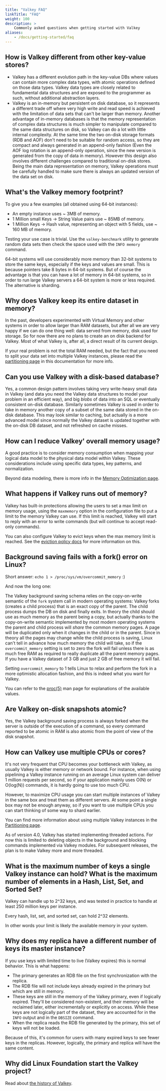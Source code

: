 ```yaml
---
title: "Valkey FAQ"
linkTitle: "FAQ"
weight: 100
description: >
    Commonly asked questions when getting started with Valkey
aliases:
    - /docs/getting-started/faq
---
```

## How is Valkey different from other key-value stores?

* Valkey has a different evolution path in the key-value DBs where values can contain more complex data types, with atomic operations defined on those data types. Valkey data types are closely related to fundamental data structures and are exposed to the programmer as such, without additional abstraction layers.
* Valkey is an in-memory but persistent on disk database, so it represents a different trade off where very high write and read speed is achieved with the limitation of data sets that can't be larger than memory. Another advantage of
in-memory databases is that the memory representation of complex data structures
is much simpler to manipulate compared to the same data structures on disk, so
Valkey can do a lot with little internal complexity. At the same time the
two on-disk storage formats (RDB and AOF) don't need to be suitable for random
access, so they are compact and always generated in an append-only fashion
(Even the AOF log rotation is an append-only operation, since the new version
is generated from the copy of data in memory). However this design also involves
different challenges compared to traditional on-disk stores. Being the main data
representation on memory, Valkey operations must be carefully handled to make sure
there is always an updated version of the data set on disk.

## What's the Valkey memory footprint?

To give you a few examples (all obtained using 64-bit instances):

* An empty instance uses ~ 3MB of memory.
* 1 Million small Keys -> String Value pairs use ~ 85MB of memory.
* 1 Million Keys -> Hash value, representing an object with 5 fields, use ~ 160 MB of memory.

Testing your use case is trivial. Use the `valkey-benchmark` utility to generate random data sets then check the space used with the `INFO memory` command.

64-bit systems will use considerably more memory than 32-bit systems to store the same keys, especially if the keys and values are small. This is because pointers take 8 bytes in 64-bit systems. But of course the advantage is that you can
have a lot of memory in 64-bit systems, so in order to run large Valkey servers a 64-bit system is more or less required. The alternative is sharding.

## Why does Valkey keep its entire dataset in memory?

In the past, developers experimented with Virtual Memory and other systems in order to allow larger than RAM datasets, but after all we are very happy if we can do one thing well: data served from memory, disk used for storage. So for now there are no plans to create an on disk backend for Valkey. Most of what
Valkey is, after all, a direct result of its current design.

If your real problem is not the total RAM needed, but the fact that you need
to split your data set into multiple Valkey instances, please read the
[partitioning page](/topics/partitioning) in this documentation for more info.

## Can you use Valkey with a disk-based database?

Yes, a common design pattern involves taking very write-heavy small data
in Valkey (and data you need the Valkey data structures to model your problem
in an efficient way), and big *blobs* of data into an SQL or eventually
consistent on-disk database. Similarly sometimes Valkey is used in order to
take in memory another copy of a subset of the same data stored in the on-disk
database. This may look similar to caching, but actually is a more advanced model
since normally the Valkey dataset is updated together with the on-disk DB dataset,
and not refreshed on cache misses.

## How can I reduce Valkey' overall memory usage?

A good practice is to consider memory consumption when mapping your logical data model to the physical data model within Valkey. These considerations include using specific data types, key patterns, and normalization.

Beyond data modeling, there is more info in the [Memory Optimization page](/topics/memory-optimization).

## What happens if Valkey runs out of memory?

Valkey has built-in protections allowing the users to set a max limit on memory
usage, using the `maxmemory` option in the configuration file to put a limit
to the memory Valkey can use. If this limit is reached, Valkey will start to reply
with an error to write commands (but will continue to accept read-only
commands).

You can also configure Valkey to evict keys when the max memory limit
is reached. See the [eviction policy docs](/docs/manual/eviction/) for more information on this.

## Background saving fails with a fork() error on Linux?

Short answer: `echo 1 > /proc/sys/vm/overcommit_memory` :)

And now the long one:

The Valkey background saving schema relies on the copy-on-write semantic of the `fork` system call in
modern operating systems: Valkey forks (creates a child process) that is an
exact copy of the parent. The child process dumps the DB on disk and finally
exits. In theory the child should use as much memory as the parent being a
copy, but actually thanks to the copy-on-write semantic implemented by most
modern operating systems the parent and child process will _share_ the common
memory pages. A page will be duplicated only when it changes in the child or in
the parent. Since in theory all the pages may change while the child process is
saving, Linux can't tell in advance how much memory the child will take, so if
the `overcommit_memory` setting is set to zero the fork will fail unless there is
as much free RAM as required to really duplicate all the parent memory pages.
If you have a Valkey dataset of 3 GB and just 2 GB of free
memory it will fail.

Setting `overcommit_memory` to 1 tells Linux to relax and perform the fork in a
more optimistic allocation fashion, and this is indeed what you want for Valkey.

You can refer to the [proc(5)][proc5] man page for explanations of the
available values.

[proc5]: http://man7.org/linux/man-pages/man5/proc.5.html

## Are Valkey on-disk snapshots atomic?

Yes, the Valkey background saving process is always forked when the server is
outside of the execution of a command, so every command reported to be atomic
in RAM is also atomic from the point of view of the disk snapshot.

## How can Valkey use multiple CPUs or cores?

It's not very frequent that CPU becomes your bottleneck with Valkey, as usually Valkey is either memory or network bound.
For instance, when using pipelining a Valkey instance running on an average Linux system can deliver 1 million requests per second, so if your application mainly uses O(N) or O(log(N)) commands, it is hardly going to use too much CPU.

However, to maximize CPU usage you can start multiple instances of Valkey in
the same box and treat them as different servers. At some point a single
box may not be enough anyway, so if you want to use multiple CPUs you can
start thinking of some way to shard earlier.

You can find more information about using multiple Valkey instances in the [Partitioning page](/topics/partitioning).

As of version 4.0, Valkey has started implementing threaded actions. For now this is limited to deleting objects in the background and blocking commands implemented via Valkey modules. For subsequent releases, the plan is to make Valkey more and more threaded.

## What is the maximum number of keys a single Valkey instance can hold? What is the maximum number of elements in a Hash, List, Set, and Sorted Set?

Valkey can handle up to 2^32 keys, and was tested in practice to
handle at least 250 million keys per instance.

Every hash, list, set, and sorted set, can hold 2^32 elements.

In other words your limit is likely the available memory in your system.

## Why does my replica have a different number of keys its master instance?

If you use keys with limited time to live (Valkey expires) this is normal behavior. This is what happens:

* The primary generates an RDB file on the first synchronization with the replica.
* The RDB file will not include keys already expired in the primary but which are still in memory.
* These keys are still in the memory of the Valkey primary, even if logically expired. They'll be considered non-existent, and their memory will be reclaimed later, either incrementally or explicitly on access. While these keys are not logically part of the dataset, they are accounted for in the `INFO` output and in the `DBSIZE` command.
* When the replica reads the RDB file generated by the primary, this set of keys will not be loaded.

Because of this, it's common for users with many expired keys to see fewer keys in the replicas. However, logically, the primary and replica will have the same content.

## Why did Linux Foundation start the Valkey project?

Read about [the history of Valkey](/topics/history).
